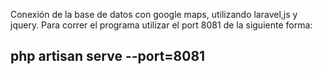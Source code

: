 Conexión de la base de datos con google maps, utilizando laravel,js y jquery. Para correr el programa utilizar el port 8081 de la siguiente forma: <h2>php artisan serve --port=8081</h2>
